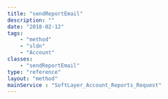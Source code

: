 ```yaml
---
title: "sendReportEmail"
description: ""
date: "2018-02-12"
tags:
    - "method"
    - "sldn"
    - "Account"
classes:
    - "sendReportEmail"
type: "reference"
layout: "method"
mainService : "SoftLayer_Account_Reports_Request"
---
```

